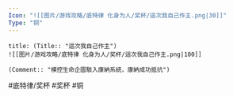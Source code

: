 ```yaml
---
Icon: "![[图片/游戏攻略/底特律 化身为人/奖杯/這次我自己作主.png|30]]"
Type: "铜"
---
```

```ad-common-bronze-trophy
title: (Title:: "這次我自己作主")
![[图片/游戏攻略/底特律 化身为人/奖杯/這次我自己作主.png|100]]

(Comment:: "模控生命企圖駭入康納系統，康納成功抵抗")
```

#底特律/奖杯 #奖杯 #铜
